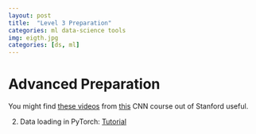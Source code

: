 ```yaml
---
layout: post
title:  "Level 3 Preparation"
categories: ml data-science tools
img: eigth.jpg
categories: [ds, ml]
---
```


# Advanced Preparation

You might find [these videos](https://www.youtube.com/playlist?list=PL3FW7Lu3i5JvHM8ljYj-zLfQRF3EO8sYv) from [this](http://cs231n.stanford.edu/) CNN course out of Stanford useful.

2.  Data loading in PyTorch:  [Tutorial](https://pytorch.org/tutorials/beginner/data_loading_tutorial.html)